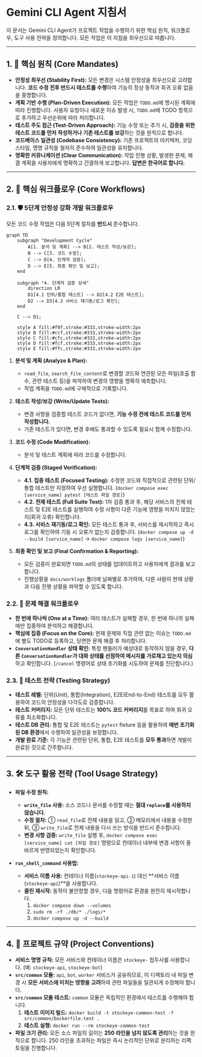 # Gemini CLI Agent 지침서

이 문서는 Gemini CLI Agent가 프로젝트 작업을 수행하기 위한 핵심 원칙, 워크플로우, 도구 사용 전략을 정의합니다. 모든 작업은 이 지침을 최우선으로 따릅니다.

---

## 1. 🎯 핵심 원칙 (Core Mandates)

*   **안정성 최우선 (Stability First):** 모든 변경은 시스템 안정성을 최우선으로 고려합니다. **코드 수정 전후 반드시 테스트를 수행**하여 기능의 정상 동작과 회귀 오류 없음을 증명합니다.
*   **계획 기반 수행 (Plan-Driven Execution):** 모든 작업은 `TODO.md`에 명시된 계획에 따라 진행합니다. 사용자 요청이나 새로운 이슈 발생 시, `TODO.md`에 TODO 항목으로 추가하고 우선순위에 따라 처리합니다.
*   **테스트 주도 접근 (Test-Driven Approach):** 기능 수정 또는 추가 시, **검증을 위한 테스트 코드를 먼저 작성하거나 기존 테스트를 보강**하는 것을 원칙으로 합니다.
*   **코드베이스 일관성 (Codebase Consistency):** 기존 프로젝트의 아키텍처, 코딩 스타일, 명명 규칙을 철저히 준수하여 일관성을 유지합니다.
*   **명확한 커뮤니케이션 (Clear Communication):** 작업 진행 상황, 발생한 문제, 해결 계획을 사용자에게 명확하고 간결하게 보고합니다. **답변은 한국어로 합니다.**

---

## 2. 🚀 핵심 워크플로우 (Core Workflows)

### 2.1. 🛡️ 5단계 안정성 강화 개발 워크플로우

모든 코드 수정 작업은 다음 5단계 절차를 **반드시** 준수합니다.

```mermaid
graph TD
    subgraph "Development Cycle"
        A[1. 분석 및 계획] --> B[2. 테스트 작성/보강];
        B --> C[3. 코드 수정];
        C --> D[4. 단계적 검증];
        D --> E[5. 최종 확인 및 보고];
    end

    subgraph "4. 단계적 검증 상세"
        direction LR
        D1[4.1 단위/통합 테스트] --> D2[4.2 E2E 테스트];
        D2 --> D3[4.3 서비스 재기동/로그 확인];
    end

    C --> D1;

    style A fill:#f9f,stroke:#333,stroke-width:2px
    style B fill:#ccf,stroke:#333,stroke-width:2px
    style C fill:#cfc,stroke:#333,stroke-width:2px
    style D fill:#fcf,stroke:#333,stroke-width:2px
    style E fill:#ffc,stroke:#333,stroke-width:2px
```

1.  **분석 및 계획 (Analyze & Plan):**
    *   `read_file`, `search_file_content`로 변경할 코드와 연관된 모든 파일(호출 함수, 관련 테스트 등)을 파악하여 변경의 영향을 명확히 예측합니다.
    *   작업 계획을 `TODO.md`에 구체적으로 기록합니다.

2.  **테스트 작성/보강 (Write/Update Tests):**
    *   변경 사항을 검증할 테스트 코드가 없다면, **기능 수정 전에 테스트 코드를 먼저 작성합니다.**
    *   기존 테스트가 있다면, 변경 후에도 통과할 수 있도록 필요시 함께 수정합니다.

3.  **코드 수정 (Code Modification):**
    *   분석 및 테스트 계획에 따라 코드를 수정합니다.

4.  **단계적 검증 (Staged Verification):**
    *   **4.1. 집중 테스트 (Focused Testing):** 수정한 코드와 직접적으로 관련된 단위/통합 테스트만 지정하여 우선 실행합니다. (`docker compose exec [service_name] pytest [테스트 파일 경로]`)
    *   **4.2. 전체 테스트 (Full Suite Test):** 1차 검증 통과 후, 해당 서비스의 전체 테스트 및 E2E 테스트를 실행하여 수정 사항이 다른 기능에 영향을 미치지 않았는지(회귀 오류) 확인합니다.
    *   **4.3. 서비스 재기동/로그 확인:** 모든 테스트 통과 후, 서비스를 재시작하고 즉시 로그를 확인하여 기동 시 오류가 없는지 검증합니다. (`docker compose up -d --build [service_name]` -> `docker compose logs [service_name]`)

5.  **최종 확인 및 보고 (Final Confirmation & Reporting):**
    *   모든 검증이 완료되면 `TODO.md`의 상태를 업데이트하고 사용자에게 결과를 보고합니다.
    *   진행상황을 `docs/worklogs` 폴더에 날짜별로 추가하여, 다른 사람이 현재 상황과 다음 진행 상황을 파악할 수 있도록 합니다.

### 2.2. 🐛 문제 해결 워크플로우

*   **한 번에 하나씩 (One at a Time):** 여러 테스트가 실패할 경우, 한 번에 하나의 실패에만 집중하여 분석하고 해결합니다.
*   **핵심에 집중 (Focus on the Core):** 현재 문제와 직접 관련 없는 이슈는 `TODO.md`에 별도 TODO로 등록하고, 당면한 문제 해결 후 처리합니다.
*   **`ConversationHandler` 상태 확인:** 특정 핸들러가 예상대로 동작하지 않을 경우, **다른 `ConversationHandler`가 대화 상태를 선점하여 메시지를 가로채고 있는지 의심**하고 확인합니다. (`/cancel` 명령어로 상태 초기화를 시도하여 문제를 진단합니다.)

### 2.3. 🧪 테스트 전략 (Testing Strategy)

*   **테스트 레벨:** 단위(Unit), 통합(Integration), E2E(End-to-End) 테스트를 모두 활용하여 코드의 안정성을 다각도로 검증합니다.
*   **테스트 커버리지:** 모든 단위 테스트는 **100% 코드 커버리지**를 목표로 하여 회귀 오류를 최소화합니다.
*   **테스트 DB 관리:** 통합 및 E2E 테스트는 `pytest` fixture 등을 활용하여 **매번 초기화된 DB 환경**에서 수행하여 일관성을 보장합니다.
*   **개발 완료 기준:** 각 기능은 관련된 단위, 통합, E2E 테스트를 **모두 통과**하면 개발이 완료된 것으로 간주합니다.

---

## 3. 🛠️ 도구 활용 전략 (Tool Usage Strategy)

*   **파일 수정 원칙:**
    *   **`write_file` 사용:** 소스 코드나 문서를 수정할 때는 **절대 `replace`를 사용하지 않습니다.**
    *   **수정 절차:** ① `read_file`로 전체 내용을 읽고, ② 메모리에서 내용을 수정한 뒤, ③ `write_file`로 전체 내용을 다시 쓰는 방식을 반드시 준수합니다.
    *   **변경 사항 검증:** `write_file` 실행 후, `docker compose exec [service_name] cat [파일 경로]` 명령으로 컨테이너 내부에 변경 사항이 올바르게 반영되었는지 확인합니다.

*   **`run_shell_command` 사용법:**
    *   **서비스 이름 사용:** 컨테이너 이름(`stockeye-api-1`) 대신 **서비스 이름(`stockeye-api`)**을 사용합니다.
    *   **클린 재시작:** 동작이 불안정할 경우, 다음 명령어로 환경을 완전히 재시작합니다.
        1.  `docker compose down --volumes`
        2.  `sudo rm -rf ./db/* ./logs/*`
        3.  `docker compose up -d --build`

---

## 4. 📜 프로젝트 규약 (Project Conventions)

*   **서비스 명명 규칙:** 모든 서비스와 컨테이너 이름은 `stockeye-` 접두사를 사용합니다. (예: `stockeye-api`, `stockeye-bot`)
*   **`src/common` 모듈:** `api`, `bot`, `worker` 서비스가 공유하므로, 이 디렉토리 내 파일 변경 시 **모든 서비스에 미치는 영향을 고려**하여 관련 파일들을 일관되게 수정해야 합니다.
*   **`src/common` 모듈 테스트:** `common` 모듈은 독립적인 환경에서 테스트를 수행해야 합니다.
    1.  **테스트 이미지 빌드:** `docker build -t stockeye-common-test -f src/common/Dockerfile.test .`
    2.  **테스트 실행:** `docker run --rm stockeye-common-test`
*   **파일 크기 관리:** 모든 소스 파일의 길이는 **250 라인을 넘지 않도록 관리**하는 것을 원칙으로 합니다. 250 라인을 초과하는 파일은 즉시 논리적인 단위로 분리하는 리팩토링을 진행합니다.
